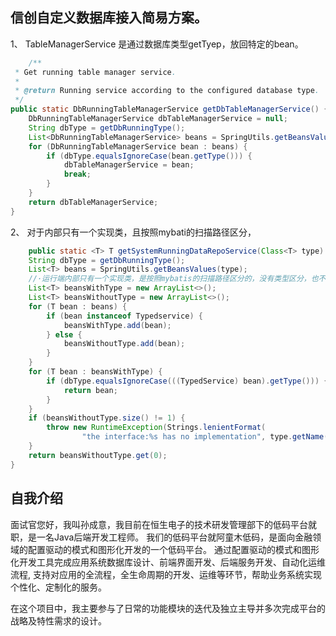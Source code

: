 ## 信创自定义数据库接入简易方案。

1、 TableManagerService 是通过数据库类型getTyep，放回特定的bean。

```java
    /**
 * Get running table manager service.
 *
 * @return Running service according to the configured database type.
 */
public static DbRunningTableManagerService getDbTableManagerService() {
    DbRunningTableManagerService dbTableManagerService = null;
    String dbType = getDbRunningType();
    List<DbRunningTableManagerService> beans = SpringUtils.getBeansValues(DbRunningTableManagerService.class);
    for (DbRunningTableManagerService bean : beans) {
        if (dbType.equalsIgnoreCase(bean.getType())) {
            dbTableManagerService = bean;
            break;
        }
    }
    return dbTableManagerService;
}

```

2、 对于内部只有一个实现类，且按照mybati的扫描路径区分，

```java
    public static <T> T getSystemRunningDataRepoService(Class<T> type) {
    String dbType = getDbRunningType();
    List<T> beans = SpringUtils.getBeansValues(type);
    //·运行端内部只有一个实现类，是按照mybatis的扫描路径区分的，没有类型区分，也不太好强加类型
    List<T> beansWithType = new ArrayList<>();
    List<T> beansWithoutType = new ArrayList<>();
    for (T bean : beans) {
        if (bean instanceof Typedservice) {
            beansWithType.add(bean);
        } else {
            beansWithoutType.add(bean);
        }
    }
    for (T bean : beansWithType) {
        if (dbType.equalsIgnoreCase(((TypedService) bean).getType())) {
            return bean;
        }
    }
    if (beansWithoutType.size() != 1) {
        throw new RuntimeException(Strings.lenientFormat(
                "the interface:%s has no implementation", type.getName()));
    }
    return beansWithoutType.get(0);
}

```

## 自我介绍
面试官您好，我叫孙成意，我目前在恒生电子的技术研发管理部下的低码平台就职，是一名Java后端开发工程师。
我们的低码平台就阿童木低码，是面向金融领域的配置驱动的模式和图形化开发的一个低码平台。
通过配置驱动的模式和图形化开发工具完成应用系统数据库设计、前端界面开发、后端服务开发、自动化运维流程,
支持对应用的全流程，全生命周期的开发、运维等环节，帮助业务系统实现个性化、定制化的服务。

在这个项目中，我主要参与了日常的功能模块的迭代及独立主导并多次完成平台的战略及特性需求的设计。